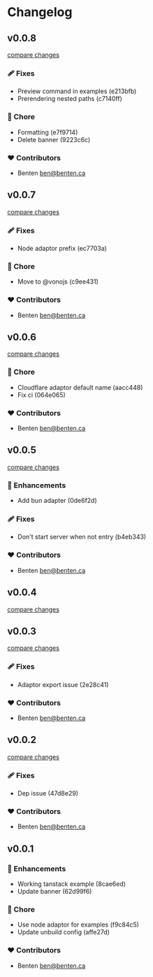 # Changelog

## v0.0.8

[compare changes](https://undefined/undefined/compare/v0.0.7...v0.0.8)

### 🩹 Fixes

- Preview command in examples (e213bfb)
- Prerendering nested paths (c7140ff)

### 🏡 Chore

- Formatting (e7f9714)
- Delete banner (9223c6c)

### ❤️ Contributors

- Benten <ben@benten.ca>

## v0.0.7

[compare changes](https://undefined/undefined/compare/v0.0.6...v0.0.7)

### 🩹 Fixes

- Node adaptor prefix (ec7703a)

### 🏡 Chore

- Move to @vonojs (c9ee431)

### ❤️ Contributors

- Benten <ben@benten.ca>

## v0.0.6

[compare changes](https://undefined/undefined/compare/v0.0.5...v0.0.6)

### 🏡 Chore

- Cloudflare adaptor default name (aacc448)
- Fix ci (064e065)

### ❤️ Contributors

- Benten <ben@benten.ca>

## v0.0.5

[compare changes](https://undefined/undefined/compare/v0.0.3...v0.0.5)

### 🚀 Enhancements

- Add bun adapter (0de6f2d)

### 🩹 Fixes

- Don't start server when not entry (b4eb343)

### ❤️ Contributors

- Benten <ben@benten.ca>

## v0.0.4

[compare changes](https://undefined/undefined/compare/v0.0.3...v0.0.4)

## v0.0.3

[compare changes](https://undefined/undefined/compare/v0.0.2...v0.0.3)

### 🩹 Fixes

- Adaptor export issue (2e28c41)

### ❤️ Contributors

- Benten <ben@benten.ca>

## v0.0.2

[compare changes](https://undefined/undefined/compare/v0.0.1...v0.0.2)

### 🩹 Fixes

- Dep issue (47d8e29)

### ❤️ Contributors

- Benten <ben@benten.ca>

## v0.0.1


### 🚀 Enhancements

- Working tanstack example (8cae6ed)
- Update banner (62d99f6)

### 🏡 Chore

- Use node adaptor for examples (f9c84c5)
- Update unbuild config (affe27d)

### ❤️ Contributors

- Benten <ben@benten.ca>

